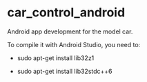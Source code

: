 car_control_android
=================

Android app development for the model car.

To compile it with Android Studio, you need to:

* sudo apt-get install lib32z1

* sudo apt-get install lib32stdc++6
